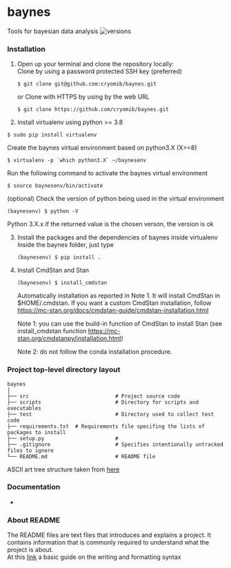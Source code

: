 # baynes
Tools for bayesian data analysis
![versions](https://img.shields.io/pypi/pyversions/pybadges.svg)

### Installation
1. Open up your terminal and clone the repository locally:  
   Clone by using a password protected SSH key (preferred)
   ```
   $ git clone git@github.com:cryomib/baynes.git
   ```
   or Clone with HTTPS by using by the web URL
   ```
   $ git clone https://github.com/cryomib/baynes.git
   ```
   
2.  Install virtualenv using python >= 3.8
   ```
   $ sudo pip install virtualenv
   ```
   Create the baynes virtual environment based on python3.X (X>=8) 
   ```
   $ virtualenv -p `which python3.X` ~/baynesenv
   ```   
   Run the following command to activate the baynes virtual environment 
   ```
   $ source baynesenv/bin/activate
   ```  
   (optional) Check the version of python being used in the virtual environment  
   ```
   (baynesenv) $ python -V
   ```
   Python 3.X.x
   if the returned value is the chosen verson, the version is ok

3. Install the packages and the dependencies of baynes inside virtualenv
   Inside the baynes folder, just type
   ```  
   (baynesenv) $ pip install .
   ```  

4. Install CmdStan and Stan
   ```  
   (baynesenv) $ install_cmdstan
   ```  
   Automatically installation as reported in Note 1. It will install CmdStan in $HOME/.cmdstan. If you want a custom CmdStan installation, follow https://mc-stan.org/docs/cmdstan-guide/cmdstan-installation.html

   Note 1: you can use the build-in function of CmdStan to install Stan (see install_cmdstan function https://mc-stan.org/cmdstanpy/installation.html) 

   Note 2: do not follow the conda installation procedure.

### Project top-level directory layout
    
    baynes
    │  
    ├── src                            # Project source code
    ├── scripts                        # Directory for scripts and executables 
    ├── test                           # Directory used to collect test code   
    ├── requirements.txt  # Requirements file specifing the lists of packages to install
    ├── setup.py                       # 
    ├── .gitignore                     # Specifies intentionally untracked files to ignore
    └── README.md                      # README file
    
 ASCII art tree structure taken from [here](https://codepen.io/patrickhlauke/pen/azbYWZ)
  
### Documentation
* 
 
 ### About README
 The README files are text files that introduces and explains a project. It contains information that is commonly required to understand what the project is about.  
 At this [link](https://help.github.com/en/github/writing-on-github/basic-writing-and-formatting-syntax) a basic guide on the writing and formatting syntax
